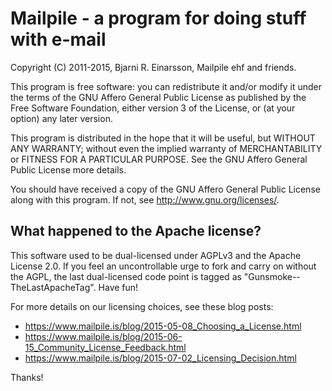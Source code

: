 # Mailpile - a program for doing stuff with e-mail

Copyright (C) 2011-2015, Bjarni R. Einarsson, Mailpile ehf and friends.

This program is free software: you can redistribute it and/or modify it
under the terms of the GNU Affero General Public License as published by
the Free Software Foundation, either version 3 of the License, or (at
your option) any later version.

This program is distributed in the hope that it will be useful, but
WITHOUT ANY WARRANTY; without even the implied warranty of
MERCHANTABILITY or FITNESS FOR A PARTICULAR PURPOSE.  See the GNU Affero
General Public License more details.

You should have received a copy of the GNU Affero General Public License
along with this program. If not, see <http://www.gnu.org/licenses/>.


## What happened to the Apache license?

This software used to be dual-licensed under AGPLv3 and the Apache
License 2.0. If you feel an uncontrollable urge to fork and carry on
without the AGPL, the last dual-licensed code point is tagged as
"Gunsmoke--TheLastApacheTag".  Have fun!

For more details on our licensing choices, see these blog posts:

* <https://www.mailpile.is/blog/2015-05-08_Choosing_a_License.html>
* <https://www.mailpile.is/blog/2015-06-15_Community_License_Feedback.html> 
* <https://www.mailpile.is/blog/2015-07-02_Licensing_Decision.html>

Thanks!
